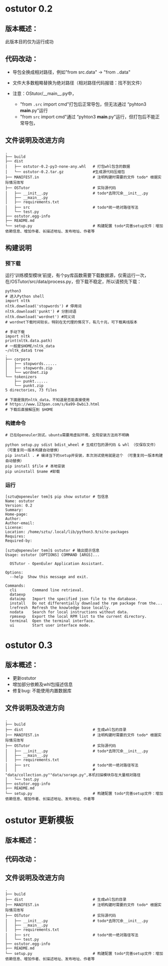 # ostutor 0.2

## 版本概述：
此版本目的仅为运行成功

## 代码改动：
- 导包全换成相对路径，例如"from src.data" -> "from ..data"

- 文件大多数粗略替换为绝对路径（相对路径代码报错：找不到文件）

- 注意：OStutor/\_\_main\_\_.py中，
  - "from `.src` import cmd"打包后正常导包，但无法通过 “pyhton3 __main__.py”运行
  - "from `src` import cmd"通过 “pyhton3 __main__.py”运行，但打包后不能正常导包，

## 文件说明及改进方向
```
.
├── build
├── dist
│   ├── ostutor-0.2-py3-none-any.whl   # 打包whl包含的数据
│   └── ostutor-0.2.tar.gz             #生成源代码压缩包
├── MANIFEST.in                        # 注明构建时需要的文件 todo* 根据实际情况改写
├── OSTutor                            # 实际源代码 
│   ├── __init__.py                    # todo*去除冗余__init__.py
│   ├── __main__.py
│   ├── requirements.txt
│   ├── src                            # todo*统一绝对路径写法
│   └── test.py
├── ostutor.egg-info
├── README.md
└── setup.py                           # 构建配置 todo*完善setup文件：增加依赖信息、增加作者、长描述地址、发布地址、作者等
```

## 构建说明
### 预下载
运行‘训练模型模块’前提，有个py库函数需要下载数据源，仅需运行一次，在/OSTutor/src/data/process.py，但下载不稳定，所以请预先下载：

```shell
python3
# 进入Python shell
import nltk
nltk.download('stopwords') # 停用词
nltk.download('punkt') # 分割词语
nltk.download('wordnet') #同义词
# wordnet下载时间较长，特别在无代理的情况下，有几十兆，可下载离线版本

# 手动下载
import nltk
print(nltk.data.path)
# 一般是$HOME/nltk_data
~/nltk_data$ tree
.
├── corpora
│   ├── stopwords......
│   ├── stopwords.zip
│   └── wordnet.zip
└── tokenizers
    ├── punkt......
    └── punkt.zip
5 directories, 73 files

# 下面是我的nltk_data，不知道是否能直接使用
# https://www.123pan.com/s/6a99-Dwbi3.html
# 下载后直接解压到 $HOME
```
### 构建命令
```shell
# 已在Openeuler测试，ubuntu需要用虚拟环境，全局安装方法尚不明确

python setup.py sdist bdist_wheel # 生成打包的源代码 & whl （仅保存文件） （可重复同一版本构建自动替换）
pip install . # 编译当下的setup并安装，本次测试使用就是这个 （可重复同一版本构建自动替换）
pip install $file # 本地安装
pip uninstall $name #卸载
```

### 运行
```shell
[sztu@openeuler tem]$ pip show ostutor # 包信息
Name: ostutor
Version: 0.2
Summary:
Home-page:
Author:
Author-email:
License:
Location: /home/sztu/.local/lib/python3.9/site-packages
Requires:
Required-by:

[sztu@openeuler tem]$ ostutor # 输出提示信息
Usage: ostutor [OPTIONS] COMMAND [ARGS]...

  OSTutor - OpenEuler Application Assistant.

Options:
  --help  Show this message and exit.

Commands:
  cli       Command line retrieval.
  dataexp
  dataimp   Import the specified json file to the database.
  install   Do not differentially download the rpm package from the...
  lrefresh  Refresh the knowledge base locally.
  nodata    Search for local instructions without data.
  rpmsexp   Export the local RPM list to the current directory.
  terminal  Open the terminal interface.
  ui        Start user interface mode.
```

# ostutor 0.3
## 版本概述：
- 更新ostutor
- 增加部分依赖及whl包描述信息
- 修复bug: 不能使用内置数据库

## 文件说明及改进方向
```
.
├── build
├── dist                               # 生成whl包的目录
├── MANIFEST.in                        # 注明构建时需要的文件 todo* 根据实际情况改写
├── OSTutor                            # 实际源代码 
│   ├── __init__.py                    # todo*去除冗余__init__.py
│   ├── __main__.py
│   ├── requirements.txt
│   ├── src                            # todo*统一绝对路径写法
│   │                                  # "data/collection.py""data/sorage.py",本机扫描模块存在大量相对路径
│   └── test.py
├── ostutor.egg-info
├── README.md
└── setup.py                           # 构建配置 todo*完善setup文件：增加依赖信息、增加作者、长描述地址、发布地址、作者等
```


# ostutor 更新模板
## 版本概述：
## 代码改动：
## 文件说明及改进方向
```
.
├── build
├── dist                               # 生成whl包的目录
├── MANIFEST.in                        # 注明构建时需要的文件 todo* 根据实际情况改写
├── OSTutor                            # 实际源代码 
│   ├── __init__.py                    # todo*去除冗余__init__.py
│   ├── __main__.py
│   ├── requirements.txt
│   ├── src                            # todo*统一绝对路径写法
│   └── test.py
├── ostutor.egg-info
├── README.md
└── setup.py                           # 构建配置 todo*完善setup文件：增加依赖信息、增加作者、长描述地址、发布地址、作者等
```
